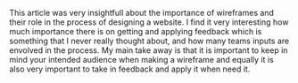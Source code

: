 This article was very insightfull about the importance of wireframes and their role in the
process of designing a website. I find it very interesting how much importance there is on 
getting and applying feedback which is something that I never really thought about, and 
how many teams inputs are envolved in the process. My main take away is that it is 
important to keep in mind your intended audience when making a wireframe and equally it is
also very important to take in feedback and apply it when need it. 